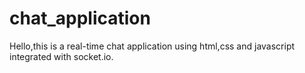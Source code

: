 # chat_application
Hello,this is a real-time chat application using html,css and javascript integrated with socket.io.
